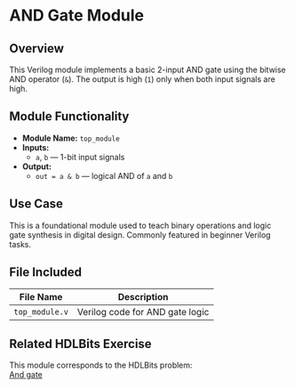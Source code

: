 # AND Gate Module

## Overview
This Verilog module implements a basic 2-input AND gate using the bitwise AND operator (`&`). The output is high (`1`) only when both input signals are high.

## Module Functionality
- **Module Name:** `top_module`
- **Inputs:**  
  - `a`, `b` — 1-bit input signals  
- **Output:**  
  - `out = a & b` — logical AND of `a` and `b`

## Use Case
This is a foundational module used to teach binary operations and logic gate synthesis in digital design. Commonly featured in beginner Verilog tasks.

## File Included

| File Name       | Description                     |
|------------------|---------------------------------|
| `top_module.v`   | Verilog code for AND gate logic |

## Related HDLBits Exercise
This module corresponds to the HDLBits problem:  
[And gate](https://hdlbits.01xz.net/wiki/Andgate)
